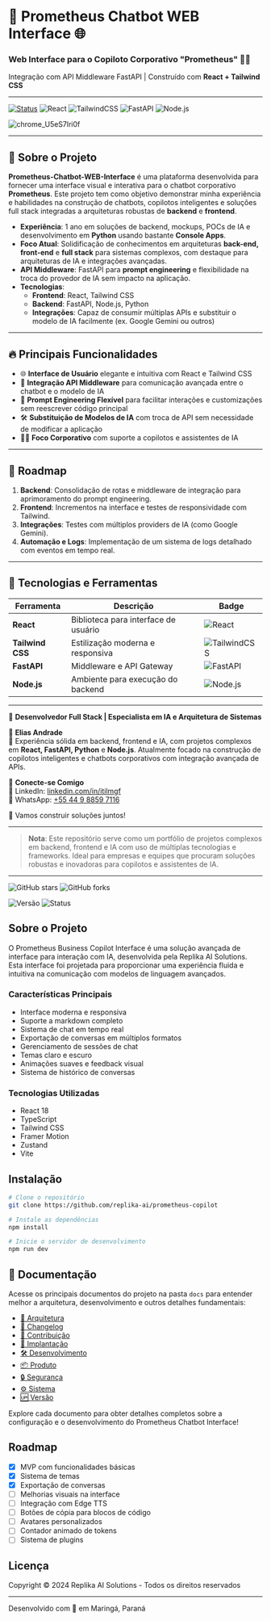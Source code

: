 # 🚀 Prometheus Chatbot WEB Interface 🌐

### Web Interface para o Copiloto Corporativo "Prometheus" 🤖💼  
Integração com API Middleware FastAPI | Construído com **React + Tailwind CSS**

---

[![Status](https://img.shields.io/badge/status-Em%20Desenvolvimento-blue?style=for-the-badge)](https://github.com/chaos4455/Prometheus-Chatbot-WEB-Interface) ![React](https://img.shields.io/badge/react-18.2.0-61DAFB?style=for-the-badge&logo=react) ![TailwindCSS](https://img.shields.io/badge/tailwindcss-v3.2.4-38B2AC?style=for-the-badge&logo=tailwindcss) ![FastAPI](https://img.shields.io/badge/fastapi-v0.78-009688?style=for-the-badge&logo=fastapi) ![Node.js](https://img.shields.io/badge/node.js-v18.0-green?style=for-the-badge&logo=node.js)

![chrome_U5eS7lri0f](https://github.com/user-attachments/assets/8b94670d-a8db-4568-9787-926fc6ff6e6d)


---

## 📝 Sobre o Projeto

**Prometheus-Chatbot-WEB-Interface** é uma plataforma desenvolvida para fornecer uma interface visual e interativa para o chatbot corporativo **Prometheus**. Este projeto tem como objetivo demonstrar minha experiência e habilidades na construção de chatbots, copilotos inteligentes e soluções full stack integradas a arquiteturas robustas de **backend** e **frontend**.

- **Experiência**: 1 ano em soluções de backend, mockups, POCs de IA e desenvolvimento em **Python** usando bastante **Console Apps**.
- **Foco Atual**: Solidificação de conhecimentos em arquiteturas **back-end, front-end** e **full stack** para sistemas complexos, com destaque para arquiteturas de IA e integrações avançadas.
- **API Middleware**: FastAPI para **prompt engineering** e flexibilidade na troca do provedor de IA sem impacto na aplicação.  
- **Tecnologias**:  
  - **Frontend**: React, Tailwind CSS
  - **Backend**: FastAPI, Node.js, Python  
  - **Integrações**: Capaz de consumir múltiplas APIs e substituir o modelo de IA facilmente (ex. Google Gemini ou outros)

---

## 🔥 Principais Funcionalidades

- 🌐 **Interface de Usuário** elegante e intuitiva com React e Tailwind CSS
- 🔄 **Integração API Middleware** para comunicação avançada entre o chatbot e o modelo de IA
- 📜 **Prompt Engineering Flexível** para facilitar interações e customizações sem reescrever código principal
- 🛠️ **Substituição de Modelos de IA** com troca de API sem necessidade de modificar a aplicação  
- 🧑‍💼 **Foco Corporativo** com suporte a copilotos e assistentes de IA

---

## 🚧 Roadmap

1. **Backend**: Consolidação de rotas e middleware de integração para aprimoramento do prompt engineering.
2. **Frontend**: Incrementos na interface e testes de responsividade com Tailwind.
3. **Integrações**: Testes com múltiplos providers de IA (como Google Gemini).
4. **Automação e Logs**: Implementação de um sistema de logs detalhado com eventos em tempo real.

---

## 🎨 Tecnologias e Ferramentas

| Ferramenta        | Descrição                                    | Badge                                                                 |
|-------------------|----------------------------------------------|-----------------------------------------------------------------------|
| **React**         | Biblioteca para interface de usuário         | ![React](https://img.shields.io/badge/react-18.2.0-61DAFB?logo=react) |
| **Tailwind CSS**  | Estilização moderna e responsiva             | ![TailwindCSS](https://img.shields.io/badge/tailwindcss-38B2AC?logo=tailwindcss) |
| **FastAPI**       | Middleware e API Gateway                     | ![FastAPI](https://img.shields.io/badge/fastapi-009688?logo=fastapi) |
| **Node.js**       | Ambiente para execução do backend            | ![Node.js](https://img.shields.io/badge/node.js-339933?logo=node.js) |

---

🌟 **Desenvolvedor Full Stack | Especialista em IA e Arquitetura de Sistemas**

🔹 **Elias Andrade**  
🔹 Experiência sólida em backend, frontend e IA, com projetos complexos em **React, FastAPI, Python** e **Node.js**. Atualmente focado na construção de copilotos inteligentes e chatbots corporativos com integração avançada de APIs.

📌 **Conecte-se Comigo**  
🔗 LinkedIn: [linkedin.com/in/itilmgf](https://www.linkedin.com/in/itilmgf/)  
📱 WhatsApp: [+55 44 9 8859 7116](https://wa.me/5544988597116)

💼 Vamos construir soluções juntos!

---

> **Nota**: Este repositório serve como um portfólio de projetos complexos em backend, frontend e IA com uso de múltiplas tecnologias e frameworks. Ideal para empresas e equipes que procuram soluções robustas e inovadoras para copilotos e assistentes de IA.

---

![GitHub stars](https://img.shields.io/github/stars/chaos4455/Prometheus-Chatbot-WEB-Interface?style=social)
![GitHub forks](https://img.shields.io/github/forks/chaos4455/Prometheus-Chatbot-WEB-Interface?style=social)


![Versão](https://img.shields.io/badge/versão-0.0.2--beta-blue)
![Status](https://img.shields.io/badge/status-MVP-green)

## Sobre o Projeto

O Prometheus Business Copilot Interface é uma solução avançada de interface para interação com IA, desenvolvida pela Replika AI Solutions. Esta interface foi projetada para proporcionar uma experiência fluida e intuitiva na comunicação com modelos de linguagem avançados.

### Características Principais

- Interface moderna e responsiva
- Suporte a markdown completo
- Sistema de chat em tempo real
- Exportação de conversas em múltiplos formatos
- Gerenciamento de sessões de chat
- Temas claro e escuro
- Animações suaves e feedback visual
- Sistema de histórico de conversas

### Tecnologias Utilizadas

- React 18
- TypeScript
- Tailwind CSS
- Framer Motion
- Zustand
- Vite

## Instalação

```bash
# Clone o repositório
git clone https://github.com/replika-ai/prometheus-copilot

# Instale as dependências
npm install

# Inicie o servidor de desenvolvimento
npm run dev
```

## 📄 Documentação

Acesse os principais documentos do projeto na pasta `docs` para entender melhor a arquitetura, desenvolvimento e outros detalhes fundamentais:

- [📐 Arquitetura](https://github.com/chaos4455/Prometheus-Chatbot-WEB-Interface/blob/main/docs/ARCHITECTURE.md)
- [📝 Changelog](https://github.com/chaos4455/Prometheus-Chatbot-WEB-Interface/blob/main/docs/CHANGELOG.md)
- [🤝 Contribuição](https://github.com/chaos4455/Prometheus-Chatbot-WEB-Interface/blob/main/docs/CONTRIBUTING.md)
- [🚀 Implantação](https://github.com/chaos4455/Prometheus-Chatbot-WEB-Interface/blob/main/docs/DEPLOYMENT.md)
- [🛠️ Desenvolvimento](https://github.com/chaos4455/Prometheus-Chatbot-WEB-Interface/blob/main/docs/DEVELOPMENT.md)
- [📦 Produto](https://github.com/chaos4455/Prometheus-Chatbot-WEB-Interface/blob/main/docs/PRODUCT.md)
- [🔒 Segurança](https://github.com/chaos4455/Prometheus-Chatbot-WEB-Interface/blob/main/docs/SECURITY.md)
- [⚙️ Sistema](https://github.com/chaos4455/Prometheus-Chatbot-WEB-Interface/blob/main/docs/SYSTEM.md)
- [🆙 Versão](https://github.com/chaos4455/Prometheus-Chatbot-WEB-Interface/blob/main/docs/VERSION.md)

Explore cada documento para obter detalhes completos sobre a configuração e o desenvolvimento do Prometheus Chatbot Interface!

## Roadmap

- [x] MVP com funcionalidades básicas
- [x] Sistema de temas
- [x] Exportação de conversas
- [ ] Melhorias visuais na interface
- [ ] Integração com Edge TTS
- [ ] Botões de cópia para blocos de código
- [ ] Avatares personalizados
- [ ] Contador animado de tokens
- [ ] Sistema de plugins

## Licença

Copyright © 2024 Replika AI Solutions - Todos os direitos reservados

---
Desenvolvido com 💚 em Maringá, Paraná

